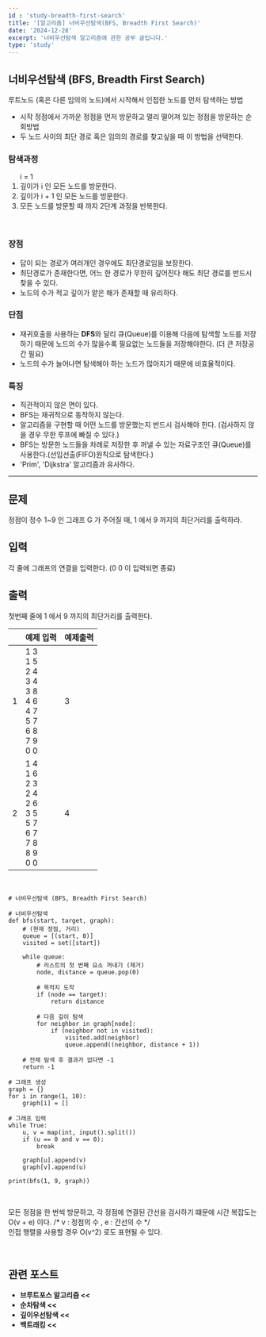```yaml
---
id : 'study-breadth-first-search'
title: '[알고리즘] 너비우선탐색(BFS, Breadth First Search)'
date: '2024-12-28'
excerpt: '너비우선탐색 알고리즘에 관한 공부 글입니다.'
type: 'study'
---
```


## 너비우선탐색 (BFS, Breadth First Search)
루트노드 (혹은 다른 임의의 노드)에서 시작해서 인접한 노드를 먼저 탐색하는 방법<br>

<ul>
    <li>시작 정점에서 가까운 정점을 먼저 방문하고 멀리 떨어져 있는 정점을 방문하는 순회방법</li>
    <li>두 노드 사이의 최단 경로 혹은 임의의 경로를 찾고싶을 때 이 방법을 선택한다.</li>
</ul>

### 탐색과정
<ol> i = 1
    <li>깊이가 i 인 모든 노드를 방문한다.</li>
    <li>깊이가 i + 1 인 모든 노드를 방문한다.</li>
    <li>모든 노드를 방문할 때 까지 2단계 과정을 반복한다.</li>
</ol>

<br>

### 장점
<ul>
    <li>답이 되는 경로가 여러개인 경우에도 최단경로임을 보장한다.</li>
    <li>최단경로가 존재한다면, 어느 한 경로가 무한히 깊어진다 해도 최단 경로를 반드시 찾을 수 있다.</li>
    <li>노드의 수가 적고 깊이가 얕은 해가 존재할 때 유리하다.</li>
</ul>

### 단점
<ul>
    <li>재귀호출을 사용하는 <a href="/pages/posts/depth-first-search" style="text-decoration-line: none; font-weight: bold">DFS</a>와 달리 큐(Queue)를 이용해 다음에 탐색할 노드를 저장하기 때문에 노드의 수가 많을수록 필요없는 노드들을 저장해야한다. (더 큰 저장공간 필요)</li>
    <li>노드의 수가 늘어나면 탐색해야 하는 노드가 많아지기 때문에 비효율적이다.</li>
</ul>

### 특징
<ul>
    <li>직관적이지 않은 면이 있다.</li>
    <li>BFS는 재귀적으로 동작하지 않는다.</li>
    <li>알고리즘을 구현할 때 어떤 노드를 방문했는지 반드시 검사해야 한다. (검사하지 않을 경우 무한 루프에 빠질 수 있다.)</li>
    <li>BFS는 방문한 노드들을 차례로 저장한 후 꺼낼 수 있는 자료구조인 큐(Queue)를 사용한다.(선입선출(FIFO)원칙으로 탐색한다.)</li>
    <li>'Prim', 'Dijkstra' 알고리즘과 유사하다.</li>
</ul>

***

## 문제
정점이 정수 1~9 인 그래프 G 가 주어질 때, 1 에서 9 까지의 최단거리를 출력하라.

## 입력
각 줄에 그래프의 연결을 입력한다. (0 0 이 입력되면 종료)

## 출력
첫번째 줄에 1 에서 9 까지의 최단거리를 출력한다.

||예제 입력|예제출력|
|:-:|:-|:-|
|1|1 3<br>1 5<br>2 4<br>3 4<br>3 8<br>4 6<br>4 7<br>5 7<br>6 8<br>7 9<br>0 0|3|
|2|1 4<br>1 6<br>2 3<br>2 4<br>2 6<br>3 5<br>5 7<br>6 7<br>7 8<br>8 9<br>0 0|4|

<br>

```
# 너비우선탐색 (BFS, Breadth First Search)

# 너비우선탐색
def bfs(start, target, graph):
    # (현재 정점, 거리)
    queue = [(start, 0)]
    visited = set([start])

    while queue:
        # 리스트의 첫 번째 요소 꺼내기 (제거)
        node, distance = queue.pop(0)

        # 목적지 도착
        if (node == target):
            return distance
        
        # 다음 깊이 탐색
        for neighbor in graph[node]:
            if (neighbor not in visited):
                visited.add(neighbor)
                queue.append((neighbor, distance + 1))

    # 전체 탐색 후 결과가 없다면 -1
    return -1

# 그래프 생성
graph = {}
for i in range(1, 10):
    graph[i] = []

# 그래프 입력
while True:
    u, v = map(int, input().split())
    if (u == 0 and v == 0):
        break

    graph[u].append(v)
    graph[v].append(u)

print(bfs(1, 9, graph))
```

<br>

모든 정점을 한 번씩 방문하고, 각 정점에 연결된 간선을 검사하기 떄문에 시간 복잡도는 O(v + e) 이다. /* v : 정점의 수 , e : 간선의 수 */ <br>
인접 행렬을 사용할 경우 O(v^2) 로도 표현될 수 있다.

<br>

## 관련 포스트

<ul>
    <li><a href="/pages/posts/brute-force" style="text-decoration-line: none; font-weight: bold">브루트포스 알고리즘 <<</a></li>
    <li><a href="/pages/posts/sequential-search" style="text-decoration-line: none; font-weight: bold">순차탐색 <<</a></li>
    <li><a href="/pages/posts/depth-first-search" style="text-decoration-line: none; font-weight: bold">깊이우선탐색 <<</a></li>
    <li><a href="/pages/posts/back-tracking" style="text-decoration-line: none; font-weight: bold">백트래킹 <<</a></li>
</ul>
